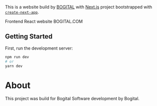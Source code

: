This is a website build by [BOGITAL](https://bogital.com) with [Next.js](https://nextjs.org/) project bootstrapped with [`create-next-app`](https://github.com/vercel/next.js/tree/canary/packages/create-next-app).


Frontend React website BOGITAL.COM

## Getting Started

First, run the development server:

```bash
npm run dev
# or
yarn dev
```

# About

This project was build for Bogital Software development by Bogital.